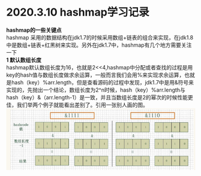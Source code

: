 # 2020.3.10 hashmap学习记录  

**hashmap的一些关键点**  
hashmap 采用的数据结构在jdk1.7的时候采用数组+链表的组合来实现，在jdk1.8中是数组+链表+红黑树来实现。另外在jdk1.7中，hashmap有几个地方需要关注一下  
**1 默认数组长度**  
hashmap默认数组长度为16，也就是2<<4,hashmap中分配或者查找的过程是用key的hash值与数组长度做求余运算，一般而言我们会用%来实现求余运算，也就是hash（key）%arr.length，但是查看源码的过程中发现，jdk1.7中是用&符号来实现的，先抛出一个结论，数组长度为2^n时候，hash（key）%arr.length与hash（key）&（arr.length-1）是一致，并且当数组长度是2的幂次的时候性能更佳，我们举两个例子就能看出差别了。引用一张别人画的图。
![alt 属性文本](https://github.com/781303842/Mainstudy/blob/master/hashmap.png)
